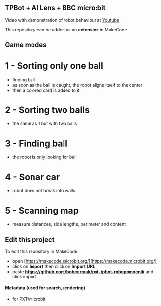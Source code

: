 ## TPBot + AI Lens + BBC micro:bit

Video with demonstration of robot behaviour at [Youtube](https://makecode.microbit.org/)

This repository can be added as an **extension** in MakeCode.

## Game modes

# 1 - Sorting only one ball

* finding ball
* as soon as the ball is caught, the robot aligns itself to the center
* then a colored card is added to it

# 2 - Sorting two balls

* the same as 1 but with two balls

# 3 - Finding ball

* the robot is only looking for ball

# 4 - Sonar car

* robot does not break into walls

# 5 - Scanning map

* measure distances, side lengths, perimeter and content

## Edit this project

To edit this repository in MakeCode.

* open [https://makecode.microbit.org/](https://makecode.microbit.org/)
* click on **Import** then click on **Import URL**
* paste **https://github.com/bobcermak/pxt-tpbot-robopomocnik** and click import

#### Metadata (used for search, rendering)

* for PXT/microbit
<script src="https://makecode.com/gh-pages-embed.js"></script><script>makeCodeRender("{{ site.makecode.home_url }}", "{{ site.github.owner_name }}/{{ site.github.repository_name }}");</script>
